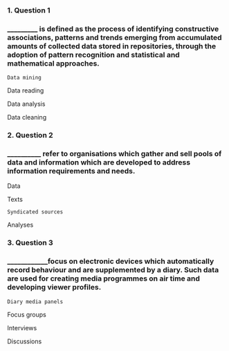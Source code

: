 ### 1. Question 1
### _________ is defined as the process of identifying constructive associations, patterns and trends emerging from accumulated amounts of collected data stored in repositories, through the adoption of pattern recognition and statistical and mathematical approaches. 

``Data mining``

Data reading

Data analysis

Data cleaning



### 2. Question 2
### __________ refer to organisations which gather and sell pools of data and information which are developed to address information requirements and needs.


Data



Texts



``Syndicated sources``



Analyses



### 3. Question 3
### ____________focus on electronic devices which automatically record behaviour and are supplemented by a diary. Such data are used for creating media programmes on air time and developing viewer profiles.


``Diary media panels``



Focus groups



Interviews



Discussions


